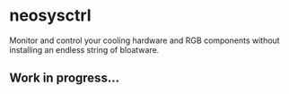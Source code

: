 # neosysctrl
Monitor and control your cooling hardware and RGB components without installing an endless string of bloatware.

## Work in progress...
